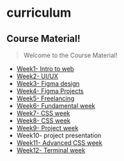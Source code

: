 # curriculum


## Course Material!

  

> Welcome to the Course Material!
 - [Week1- Intro to web ](/course-material/Week1)
 - [Week2- UI/UX](/course-material/Week2)
 - [Week3- Figma design](/course-material/Week3)
 - [Week4- Figma Projects](/course-material/Week4)
 - [Week5- Freelancing](/course-material/Week5)
 - [Week6- Fundamental week](/course-material/Week6)
 - [Week7- CSS week](/course-material/Week7)
- [Week8- CSS week](/course-material/Week8)
 - [Week9- Project  week](/course-material/Week9)
 - Week10- project presentation
 - [Week11- Advanced CSS week](/course-material/Week10)
- [Week12- Terminal week](/course-material/Week12)